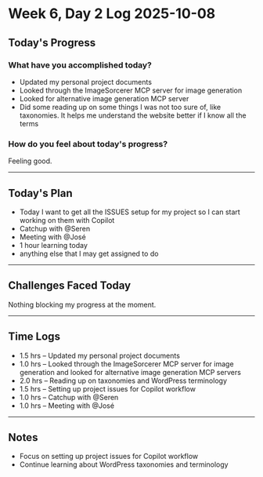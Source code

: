 # Week 6, Day 2 Log 2025-10-08

## Today's Progress

### What have you accomplished today?

-   Updated my personal project documents
-   Looked through the ImageSorcerer MCP server for image generation
-   Looked for alternative image generation MCP server
-   Did some reading up on some things I was not too sure of, like taxonomies. It helps me understand the website better if I know all the terms

### How do you feel about today's progress?

Feeling good.

---

## Today's Plan

-   Today I want to get all the ISSUES setup for my project so I can start working on them with Copilot
-   Catchup with @Seren
-   Meeting with @José
-   1 hour learning today
-   anything else that I may get assigned to do

---

## Challenges Faced Today

Nothing blocking my progress at the moment.

---

## Time Logs

-   1.5 hrs – Updated my personal project documents
-   1.0 hrs – Looked through the ImageSorcerer MCP server for image generation and looked for alternative image generation MCP servers
-   2.0 hrs – Reading up on taxonomies and WordPress terminology
-   1.5 hrs – Setting up project issues for Copilot workflow
-   1.0 hrs – Catchup with @Seren
-   1.0 hrs – Meeting with @José

---

## Notes

-   Focus on setting up project issues for Copilot workflow
-   Continue learning about WordPress taxonomies and terminology
